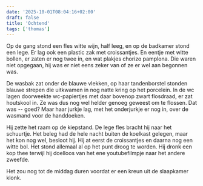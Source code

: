 ```yaml
---
date: '2025-10-01T08:04:16+02:00'
draft: false
title: 'Ochtend'
tags: ['thomas']
---
```


Op de gang stond een fles witte wijn, half leeg, en op de badkamer stond een lege. Er lag ook een plastic zak met croissantjes. En eentje met witte bollen, er zaten er nog twee in, en wat plakjes chorizo pamplona. Die waren niet opgegaan, hij was er niet eens zeker van of ze er wel aan begonnen was. 

De wasbak zat onder de blauwe vlekken, op haar tandenborstel stonden blauwe strepen die uitkwamen in nog natte kring op het porcelein. In de wc lagen doorweekte wc-papiertjes met daar bovenop zwart flosdraad, er zat houtskool in. Ze was dus nog wel helder genoeg geweest om te flossen. Dat was -- goed? Maar haar jurkje lag, met het onderjurkje er nog in, over de wasmand voor de handdoeken.

Hij zette het raam op de kiepstand. De lege fles bracht hij naar het schuurtje. Het beleg had de hele nacht buiten de koelkast gelegen, maar het kon nog wel, besloot hij. Hij at eerst de croissantjes en daarna nog een witte bol. Het stond allemaal al op het punt droog te worden. Hij dronk een kop thee terwijl hij doelloos van het ene youtubefilmpje naar het andere zweefde.

Het zou nog tot de middag duren voordat er een kreun uit de slaapkamer klonk.